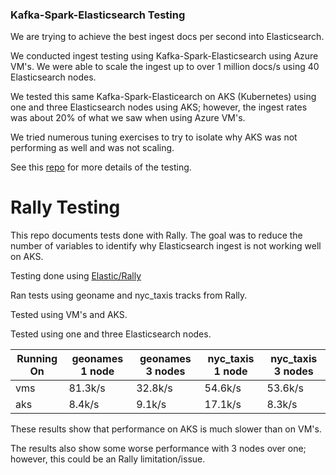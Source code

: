 ### Kafka-Spark-Elasticsearch Testing
We are trying to achieve the best ingest docs per second into Elasticsearch.

We conducted ingest testing using Kafka-Spark-Elasticsearch using Azure VM's. We were able to scale the ingest up to over 1 million docs/s using 40 Elasticsearch nodes.

We tested this same Kafka-Spark-Elasticearch on AKS (Kubernetes) using one and three Elasticsearch nodes using AKS; however, the ingest rates was about 20% of what we saw when using Azure VM's.

We tried numerous tuning exercises to try to isolate why AKS was not performing as well and was not scaling.

See this [repo](https://github.com/david618/elasticsearch/tree/master/rally) for more details of the testing.


# Rally Testing

This repo documents tests done with Rally.  The goal was to reduce the number of variables to identify why Elasticsearch ingest is not working well on AKS. 

Testing done using [Elastic/Rally](https://github.com/elastic/rally)

Ran tests using geoname and nyc_taxis tracks from Rally.

Tested using VM's and AKS.  

Tested using one and three Elasticsearch nodes.

|Running On|geonames 1 node|geonames 3 nodes|nyc_taxis 1 node|nyc_taxis 3 nodes|
|----------|---------------|----------------|----------------|-----------------|
|vms       |81.3k/s        |32.8k/s         |54.6k/s         |53.6k/s          |
|aks       |8.4k/s         |9.1k/s          |17.1k/s         |8.3k/s           |

These results show that performance on AKS is much slower than on VM's.

The results also show some worse performance with 3 nodes over one; however, this could be an Rally limitation/issue. 


